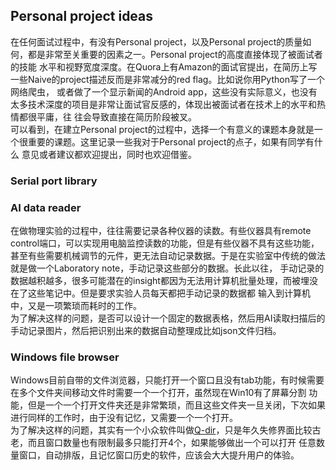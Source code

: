 ## Personal project ideas

在任何面试过程中，有没有Personal project，以及Personal project的质量如何，都是非常至关重要的因素之一。Personal project的高度直接体现了被面试者的技能
水平和视野宽度深度。在Quora上有Amazon的面试官提出，在简历上写一些Naive的project描述反而是非常减分的red flag。比如说你用Python写了一个网络爬虫，
或者做了一个显示新闻的Android app，这些没有实际意义，也没有太多技术深度的项目是非常让面试官反感的，体现出被面试者在技术上的水平和热情都很平庸，往
往会导致直接在简历阶段被叉。   
可以看到，在建立Personal project的过程中，选择一个有意义的课题本身就是一个很重要的课题。这里记录一些我对于Personal project的点子，如果有同学有什么
意见或者建议都欢迎提出，同时也欢迎借鉴。

### Serial port library 

### AI data reader
在做物理实验的过程中，往往需要记录各种仪器的读数。有些仪器具有remote control端口，可以实现用电脑监控读数的功能，但是有些仪器不具有这些功能，
甚至有些需要机械调节的元件，更无法自动记录数据。于是在实验室中传统的做法就是做一个Laboratory note，手动记录这些部分的数据。长此以往，
手动记录的数据越积越多，很多可能潜在的insight都因为无法用计算机批量处理，而被埋没在了这些笔记中。但是要求实验人员每天都把手动记录的数据都
输入到计算机中，又是一项繁琐而耗时的工作。   
为了解决这样的问题，是否可以设计一个固定的数据表格，然后用AI读取扫描后的手动记录图片，然后把识别出来的数据自动整理成比如json文件归档。

### Windows file browser
Windows目前自带的文件浏览器，只能打开一个窗口且没有tab功能，有时候需要在多个文件夹间移动文件时需要一个一个打开，虽然现在Win10有了屏幕分割
功能，但是一个一个打开文件夹还是非常繁琐，而且这些文件夹一旦关闭，下次如果进行同样的工作时，由于没有记忆，又需要一个一个打开。   
为了解决这样的问题，其实有一个小众软件叫做[Q-dir](https://www.softwareok.com/?seite=Freeware/Q-Dir)，只是年久失修界面比较古老，而且窗口数量也有限制最多只能打开4个，如果能够做出一个可以打开
任意数量窗口，自动排版，且记忆窗口历史的软件，应该会大大提升用户的体验。
